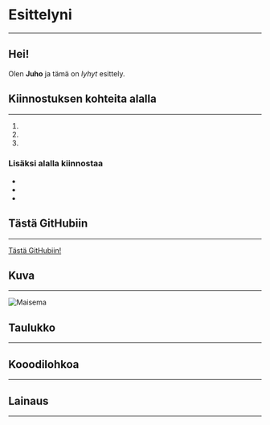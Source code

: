 # Esittelyni
---
## Hei!

Olen **Juho** ja tämä on *lyhyt* esittely.

## Kiinnostuksen kohteita alalla
---
1.
2.
3.

### Lisäksi alalla kiinnostaa
-
-
-
## Tästä GitHubiin
---
[Tästä GitHubiin!](https://github.com)


## Kuva
---
![Maisema](https://upload.wikimedia.org/wikipedia/commons/thumb/3/3f/Fronalpstock_big.jpg/800px-Fronalpstock_big.jpg)

## Taulukko
---

## Kooodilohkoa
---

## Lainaus
---

